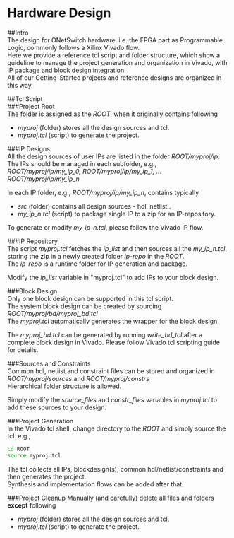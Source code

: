 # Hardware Design

##Intro  
The design for ONetSwitch hardware, i.e. the FPGA part as Programmable Logic, commonly follows a Xilinx Vivado flow.  
Here we provide a reference tcl script and folder structure, which show a guideline to manage the project generation and organization in Vivado, with IP package and block design integration.  
All of our Getting-Started projects and reference designs are organized in this way.  

##Tcl Script  
###Project Root  
The folder is assigned as the _ROOT_, when it originally contains following
* _myproj_ (folder) stores all the design sources and tcl.  
* _myproj.tcl_ (script) to generate the project.  

###IP Designs  
All the design sources of user IPs are listed in the folder _ROOT/myproj/ip_.  
The IPs should be managed in each subfolder, e.g.,  
_ROOT/myproj/ip/my_ip_0, ROOT/myproj/ip/my_ip_1, ... ROOT/myproj/ip/my_ip_n_  

In each IP folder, e.g., _ROOT/myproj/ip/my_ip_n_, contains typically  
* _src_ (folder) contains all design sources - hdl, netlist..  
* _my_ip_n.tcl_ (script) to package single IP to a zip for an IP-repository.  

To generate or modify _my_ip_n.tcl_, please follow the Vivado IP flow.  

###IP Repository  
The script _myproj.tcl_ fetches the _ip_list_ and then sources all the _my_ip_n.tcl_, storing the zip in a newly created folder _ip-repo_ in the _ROOT_.  
The _ip-repo_ is a runtime folder for IP generation and package.  

Modify the _ip_list_ variable in "myproj.tcl" to add IPs to your block design.  

###Block Design  
Only one block design can be supported in this tcl script.  
The system block design can be created by sourcing _ROOT/myproj/bd/myproj_bd.tcl_  
The _myproj.tcl_ automatically generates the wrapper for the block design.  

The _myproj_bd.tcl_ can be generated by running _write_bd_tcl_ after a complete
block design in Vivado. Please follow Vivado tcl scripting guide for details.  

###Sources and Constraints  
Common hdl, netlist and constraint files can be stored and organized in _ROOT/myproj/sources_ and _ROOT/myproj/constrs_  
Hierarchical folder structure is allowed.  

Simply modify the _source_files_ and _constr_files_ variables in _myproj.tcl_ to
add these sources to your design.  

###Project Generation  
In the Vivado tcl shell, change directory to the _ROOT_ and simply source the tcl. e.g.,  
```bash
cd ROOT
source myproj.tcl
```

The tcl collects all IPs, blockdesign(s), common hdl/netlist/constraints and
then generates the project.  
Synthesis and implementation flows can be added after that.  

###Project Cleanup
Manually (and carefully) delete all files and folders **except** following
* _myproj_ (folder) stores all the design sources and tcl.
* _myproj.tcl_ (script) to generate the project.
